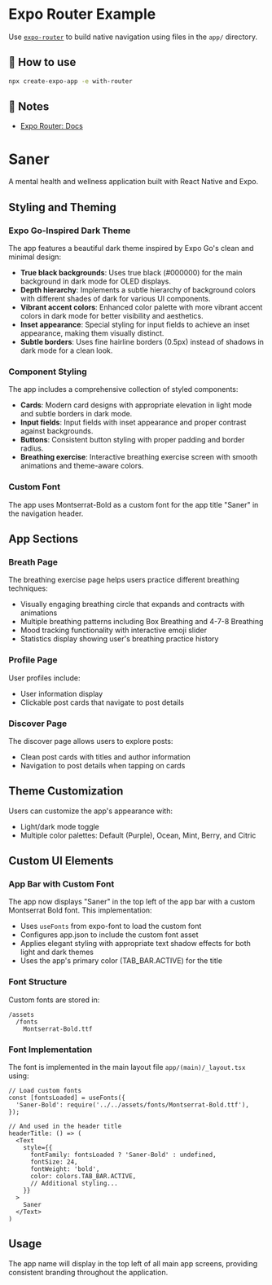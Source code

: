 # Expo Router Example

Use [`expo-router`](https://docs.expo.dev/router/introduction/) to build native navigation using files in the `app/` directory.

## 🚀 How to use

```sh
npx create-expo-app -e with-router
```

## 📝 Notes

- [Expo Router: Docs](https://docs.expo.dev/router/introduction/)

# Saner

A mental health and wellness application built with React Native and Expo.

## Styling and Theming

### Expo Go-Inspired Dark Theme

The app features a beautiful dark theme inspired by Expo Go's clean and minimal design:

- **True black backgrounds**: Uses true black (#000000) for the main background in dark mode for OLED displays.
- **Depth hierarchy**: Implements a subtle hierarchy of background colors with different shades of dark for various UI components.
- **Vibrant accent colors**: Enhanced color palette with more vibrant accent colors in dark mode for better visibility and aesthetics.
- **Inset appearance**: Special styling for input fields to achieve an inset appearance, making them visually distinct.
- **Subtle borders**: Uses fine hairline borders (0.5px) instead of shadows in dark mode for a clean look.

### Component Styling

The app includes a comprehensive collection of styled components:

- **Cards**: Modern card designs with appropriate elevation in light mode and subtle borders in dark mode.
- **Input fields**: Input fields with inset appearance and proper contrast against backgrounds.
- **Buttons**: Consistent button styling with proper padding and border radius.
- **Breathing exercise**: Interactive breathing exercise screen with smooth animations and theme-aware colors.

### Custom Font

The app uses Montserrat-Bold as a custom font for the app title "Saner" in the navigation header.

## App Sections

### Breath Page

The breathing exercise page helps users practice different breathing techniques:

- Visually engaging breathing circle that expands and contracts with animations
- Multiple breathing patterns including Box Breathing and 4-7-8 Breathing
- Mood tracking functionality with interactive emoji slider
- Statistics display showing user's breathing practice history

### Profile Page

User profiles include:

- User information display
- Clickable post cards that navigate to post details

### Discover Page

The discover page allows users to explore posts:

- Clean post cards with titles and author information
- Navigation to post details when tapping on cards

## Theme Customization

Users can customize the app's appearance with:

- Light/dark mode toggle
- Multiple color palettes: Default (Purple), Ocean, Mint, Berry, and Citric

## Custom UI Elements

### App Bar with Custom Font

The app now displays "Saner" in the top left of the app bar with a custom Montserrat Bold font. This implementation:

- Uses `useFonts` from expo-font to load the custom font
- Configures app.json to include the custom font asset
- Applies elegant styling with appropriate text shadow effects for both light and dark themes
- Uses the app's primary color (TAB_BAR.ACTIVE) for the title

### Font Structure

Custom fonts are stored in:
```
/assets
  /fonts
    Montserrat-Bold.ttf
```

### Font Implementation

The font is implemented in the main layout file `app/(main)/_layout.tsx` using:

```tsx
// Load custom fonts
const [fontsLoaded] = useFonts({
  'Saner-Bold': require('../../assets/fonts/Montserrat-Bold.ttf'),
});

// And used in the header title
headerTitle: () => (
  <Text 
    style={{ 
      fontFamily: fontsLoaded ? 'Saner-Bold' : undefined,
      fontSize: 24, 
      fontWeight: 'bold',
      color: colors.TAB_BAR.ACTIVE,
      // Additional styling...
    }}
  >
    Saner
  </Text>
)
```

## Usage

The app name will display in the top left of all main app screens, providing consistent branding throughout the application.
